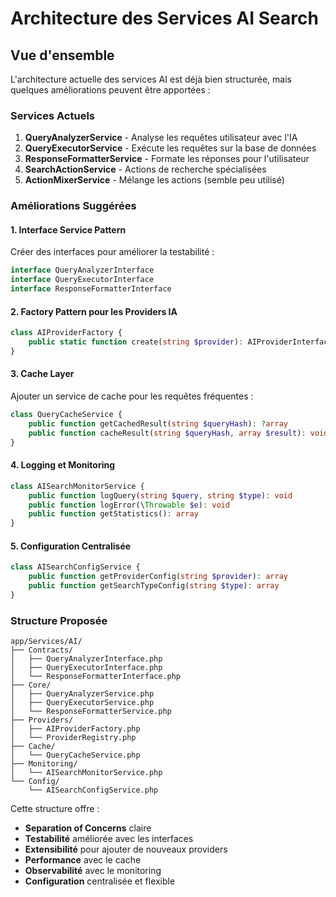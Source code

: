 # Architecture des Services AI Search

## Vue d'ensemble

L'architecture actuelle des services AI est déjà bien structurée, mais quelques améliorations peuvent être apportées :

### Services Actuels

1. **QueryAnalyzerService** - Analyse les requêtes utilisateur avec l'IA
2. **QueryExecutorService** - Exécute les requêtes sur la base de données  
3. **ResponseFormatterService** - Formate les réponses pour l'utilisateur
4. **SearchActionService** - Actions de recherche spécialisées
5. **ActionMixerService** - Mélange les actions (semble peu utilisé)

### Améliorations Suggérées

#### 1. Interface Service Pattern
Créer des interfaces pour améliorer la testabilité :

```php
interface QueryAnalyzerInterface 
interface QueryExecutorInterface
interface ResponseFormatterInterface
```

#### 2. Factory Pattern pour les Providers IA
```php
class AIProviderFactory {
    public static function create(string $provider): AIProviderInterface
}
```

#### 3. Cache Layer
Ajouter un service de cache pour les requêtes fréquentes :
```php
class QueryCacheService {
    public function getCachedResult(string $queryHash): ?array
    public function cacheResult(string $queryHash, array $result): void
}
```

#### 4. Logging et Monitoring
```php
class AISearchMonitorService {
    public function logQuery(string $query, string $type): void
    public function logError(\Throwable $e): void
    public function getStatistics(): array
}
```

#### 5. Configuration Centralisée
```php
class AISearchConfigService {
    public function getProviderConfig(string $provider): array
    public function getSearchTypeConfig(string $type): array
}
```

### Structure Proposée

```
app/Services/AI/
├── Contracts/
│   ├── QueryAnalyzerInterface.php
│   ├── QueryExecutorInterface.php
│   └── ResponseFormatterInterface.php
├── Core/
│   ├── QueryAnalyzerService.php
│   ├── QueryExecutorService.php
│   └── ResponseFormatterService.php
├── Providers/
│   ├── AIProviderFactory.php
│   └── ProviderRegistry.php
├── Cache/
│   └── QueryCacheService.php
├── Monitoring/
│   └── AISearchMonitorService.php
└── Config/
    └── AISearchConfigService.php
```

Cette structure offre :
- **Separation of Concerns** claire
- **Testabilité** améliorée avec les interfaces
- **Extensibilité** pour ajouter de nouveaux providers
- **Performance** avec le cache
- **Observabilité** avec le monitoring
- **Configuration** centralisée et flexible
